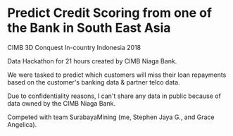 # Predict Credit Scoring from one of the Bank in South East Asia

CIMB 3D Conquest In-country Indonesia 2018

Data Hackathon for 21 hours created by CIMB Niaga Bank.

We were tasked to predict which customers will miss their loan repayments based on the customer's banking data & partner telco data.

Due to confidentiality reasons, I can't share any data in public because of data owned by the CIMB Niaga Bank.

Competed with team SurabayaMining (me, Stephen Jaya G., and Grace Angelica).
